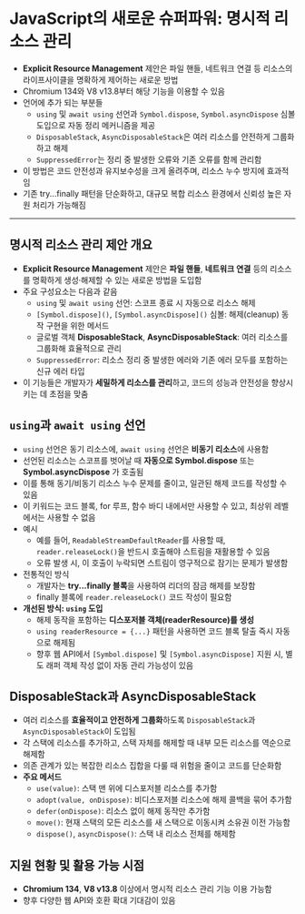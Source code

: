 # JavaScript의 새로운 슈퍼파워: 명시적 리소스 관리


* **Explicit Resource Management** 제안은 파일 핸들, 네트워크 연결 등 리소스의 라이프사이클을 명확하게 제어하는 새로운 방법
* Chromium 134와 V8 v13.8부터 해당 기능을 이용할 수 있음
* 언어에 추가 되는 부분들
  + `using` 및 `await using` 선언과 `Symbol.dispose`, `Symbol.asyncDispose` 심볼 도입으로 자동 정리 메커니즘을 제공
  + `DisposableStack`, `AsyncDisposableStack`은 여러 리소스를 안전하게 그룹화하고 해제
  + `SuppressedError`는 정리 중 발생한 오류와 기존 오류를 함께 관리함
* 이 방법은 코드 안전성과 유지보수성을 크게 올려주며, 리소스 누수 방지에 효과적임
* 기존 try...finally 패턴을 단순화하고, 대규모 복합 리소스 환경에서 신뢰성 높은 자원 처리가 가능해짐

---

명시적 리소스 관리 제안 개요
----------------

* **Explicit Resource Management** 제안은 **파일 핸들**, **네트워크 연결** 등의 리소스를 명확하게 생성‧해제할 수 있는 새로운 방법을 도입함
* 주요 구성요소는 다음과 같음
  + `using` 및 `await using` 선언: 스코프 종료 시 자동으로 리소스 해제
  + `[Symbol.dispose]()`, `[Symbol.asyncDispose]()` 심볼: 해제(cleanup) 동작 구현을 위한 메서드
  + 글로벌 객체 **DisposableStack**, **AsyncDisposableStack**: 여러 리소스를 그룹화해 효율적으로 관리
  + `SuppressedError`: 리소스 정리 중 발생한 에러와 기존 에러 모두를 포함하는 신규 에러 타입
* 이 기능들은 개발자가 **세밀하게 리소스를 관리**하고, 코드의 성능과 안전성을 향상시키는 데 초점을 맞춤

`using`과 `await using` 선언
-------------------------

* `using` 선언은 동기 리소스에, `await using` 선언은 **비동기 리소스**에 사용함
* 선언된 리소스는 스코프를 벗어날 때 **자동으로 Symbol.dispose** 또는 **Symbol.asyncDispose** 가 호출됨
* 이를 통해 동기/비동기 리소스 누수 문제를 줄이고, 일관된 해제 코드를 작성할 수 있음
* 이 키워드는 코드 블록, for 루프, 함수 바디 내에서만 사용할 수 있고, 최상위 레벨에서는 사용할 수 없음
* 예시
  + 예를 들어, `ReadableStreamDefaultReader`를 사용할 때, `reader.releaseLock()`을 반드시 호출해야 스트림을 재활용할 수 있음
  + 오류 발생 시, 이 호출이 누락되면 스트림이 영구적으로 잠기는 문제가 발생함
* 전통적인 방식
  + 개발자는 **try...finally 블록**을 사용하여 리더의 잠금 해제를 보장함
  + finally 블록에 `reader.releaseLock()` 코드 작성이 필요함
* **개선된 방식: `using` 도입**
  + 해제 동작을 포함하는 **디스포저블 객체(readerResource)를 생성**
  + `using readerResource = {...}` 패턴을 사용하면 코드 블록 탈출 즉시 자동으로 해제됨
  + 향후 웹 API에서 `[Symbol.dispose]` 및 `[Symbol.asyncDispose]` 지원 시, 별도 래퍼 객체 작성 없이 자동 관리 가능성이 있음

DisposableStack과 AsyncDisposableStack
-------------------------------------

* 여러 리소스를 **효율적이고 안전하게 그룹화**하도록 `DisposableStack`과 `AsyncDisposableStack`이 도입됨
* 각 스택에 리소스를 추가하고, 스택 자체를 해제할 때 내부 모든 리소스를 역순으로 해제함
* 의존 관계가 있는 복잡한 리소스 집합을 다룰 때 위험을 줄이고 코드를 단순화함
* **주요 메서드**
  + `use(value)`: 스택 맨 위에 디스포저블 리소스를 추가함
  + `adopt(value, onDispose)`: 비디스포저블 리소스에 해제 콜백을 묶어 추가함
  + `defer(onDispose)`: 리소스 없이 해제 동작만 추가함
  + `move()`: 현재 스택의 모든 리소스를 새 스택으로 이동시켜 소유권 이전 가능함
  + `dispose()`, `asyncDispose()`: 스택 내 리소스 전체를 해제함

지원 현황 및 활용 가능 시점
----------------

* **Chromium 134**, **V8 v13.8** 이상에서 명시적 리소스 관리 기능 이용 가능함
* 향후 다양한 웹 API와 호환 확대 기대감이 있음

